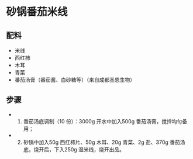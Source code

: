 # 砂锅番茄米线

## 配料

- 米线
- 西红柿
- 木耳
- 青菜
- 番茄汤膏（番茄酱、白砂糖等）（来自成都圣恩生物）

## 步骤

- 1. 番茄汤底调制（10 份）：3000g 开水中加入500g 番茄汤膏，搅拌均匀备用；
- 2. 砂锅中加入50g 西红柿片、50g 木耳、20g 青菜、2g 盐、370g 番茄汤底，烧开后，下入250g 湿米线，烧开出品。